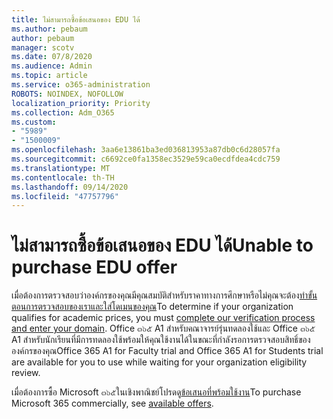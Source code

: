 ```yaml
---
title: ไม่สามารถซื้อข้อเสนอของ EDU ได้
ms.author: pebaum
author: pebaum
manager: scotv
ms.date: 07/8/2020
ms.audience: Admin
ms.topic: article
ms.service: o365-administration
ROBOTS: NOINDEX, NOFOLLOW
localization_priority: Priority
ms.collection: Adm_O365
ms.custom:
- "5989"
- "1500009"
ms.openlocfilehash: 3aa6e13861ba3ed036813953a87db0c6d28057fa
ms.sourcegitcommit: c6692ce0fa1358ec3529e59ca0ecdfdea4cdc759
ms.translationtype: MT
ms.contentlocale: th-TH
ms.lasthandoff: 09/14/2020
ms.locfileid: "47757796"
---
```

# <a name="unable-to-purchase-edu-offer"></a><span data-ttu-id="4c643-102">ไม่สามารถซื้อข้อเสนอของ EDU ได้</span><span class="sxs-lookup"><span data-stu-id="4c643-102">Unable to purchase EDU offer</span></span>

<span data-ttu-id="4c643-103">เมื่อต้องการตรวจสอบว่าองค์กรของคุณมีคุณสมบัติสำหรับราคาทางการศึกษาหรือไม่คุณจะต้อง[ทำขั้นตอนการตรวจสอบของเราและใส่โดเมนของคุณ](https://portal.office.com/Adminportal/Home#/Domains/SOWizard)</span><span class="sxs-lookup"><span data-stu-id="4c643-103">To determine if your organization qualifies for academic prices, you must [complete our verification process and enter your domain](https://portal.office.com/Adminportal/Home#/Domains/SOWizard).</span></span> <span data-ttu-id="4c643-104">Office ๓๖๕ A1 สำหรับคณาจารย์รุ่นทดลองใช้และ Office ๓๖๕ A1 สำหรับนักเรียนที่มีการทดลองใช้พร้อมให้คุณใช้งานได้ในขณะที่กำลังรอการตรวจสอบสิทธิ์ขององค์กรของคุณ</span><span class="sxs-lookup"><span data-stu-id="4c643-104">Office 365 A1 for Faculty trial and Office 365 A1 for Students trial are available for you to use while waiting for your organization eligibility review.</span></span>

<span data-ttu-id="4c643-105">เมื่อต้องการซื้อ Microsoft ๓๖๕ในเชิงพาณิชย์โปรดดู[ข้อเสนอที่พร้อมใช้งาน](https://go.microsoft.com/fwlink/p/?linkid=868433)</span><span class="sxs-lookup"><span data-stu-id="4c643-105">To purchase Microsoft 365 commercially, see [available offers](https://go.microsoft.com/fwlink/p/?linkid=868433).</span></span>